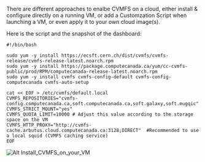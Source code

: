 
There are different approaches to enalbe CVMFS on a cloud, either install & configure directly on a running VM, 
or add a Customzation Script when launching a VM, or even apply it to your own cloud image(s). 

Here is the script and the snapshot of the dashboard:

```
#!/bin/bash

sudo yum -y install https://ecsft.cern.ch/dist/cvmfs/cvmfs-release/cvmfs-release-latest.noarch.rpm
sudo yum -y install https://package.computecanada.ca/yum/cc-cvmfs-public/prod/RPM/computecanada-release-latest.noarch.rpm
sudo yum -y install cvmfs cvmfs-config-default cvmfs-config-computecanada cvmfs-auto-setup

cat << EOF > /etc/cvmfs/default.local
CVMFS_REPOSITORIES="cvmfs-config.computecanada.ca,soft.computecanada.ca,soft.galaxy,soft.mugqic" 
CVMFS_STRICT_MOUNT="yes"
CVMFS_QUOTA_LIMIT=10000 # Adjust this value according to the storage space on the VM
CVMFS_HTTP_PROXY="http://cvmfs-cache.arbutus.cloud.computecanada.ca:3128;DIRECT"  #Recommended to use a local squid (CVMFS caching service)
EOF

```

![Alt Install_CVMFS_on_your_VM](https://user-images.githubusercontent.com/73720293/97760381-a80ae600-1ac8-11eb-904f-5861c93d6bd8.png)

